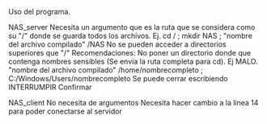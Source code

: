 Uso del programa.

NAS_server 
  Necesita un argumento que es la ruta que se considera como su "/" donde se guarda todos los archivos. Ej. cd / ; mkdir NAS ; "nombre del archivo compilado" /NAS
  No se pueden acceder a directorios superiores que "/"
  Recomendaciones: No poner un directorio donde que contenga nombres sensibles (Se envia la ruta completa para cd). Ej MALO. "nombre del archivo compilado" /home/nombrecompleto ; C:/Windows/Users/nombrecompleto
  Se puede cerrar escribiendo
    INTERRUMPIR
    Confirmar

NAS_client
  No necesita de argumentos
  Necesita hacer cambio a la linea 14 para poder conectarse al servidor
